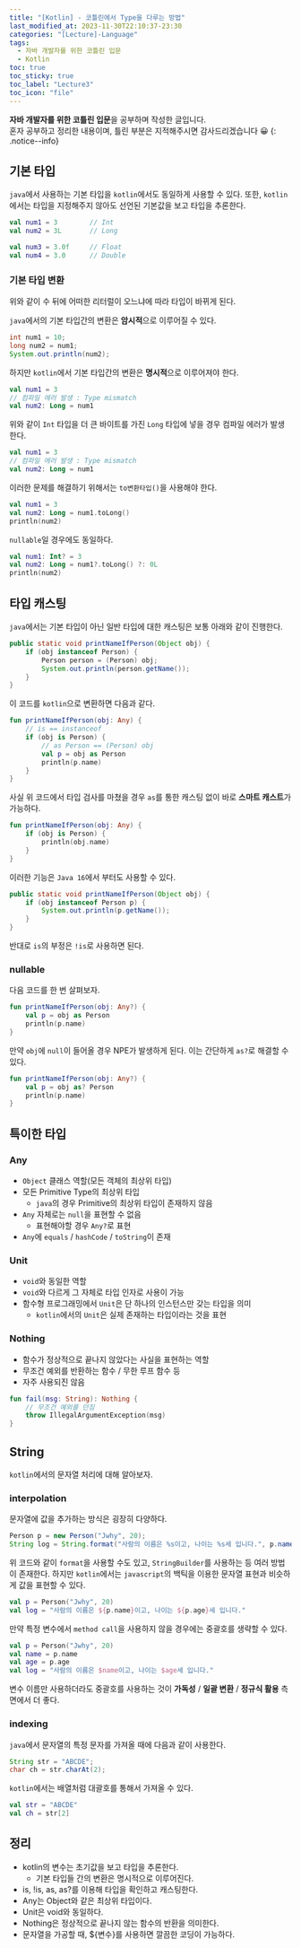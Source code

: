 ```yaml
---
title: "[Kotlin] - 코틀린에서 Type을 다루는 방법"
last_modified_at: 2023-11-30T22:10:37-23:30
categories: "[Lecture]-Language"
tags:
  - 자바 개발자를 위한 코틀린 입문
  - Kotlin
toc: true
toc_sticky: true
toc_label: "Lecture3"
toc_icon: "file"
---
```


**자바 개발자를 위한 코틀린 입문**을 공부하며 작성한 글입니다.<br>
혼자 공부하고 정리한 내용이며, 틀린 부분은 지적해주시면 감사드리겠습니다 😀
{: .notice--info}

## 기본 타입

`java`에서 사용하는 기본 타입을 `kotlin`에서도 동일하게 사용할 수 있다.
또한, `kotlin`에서는 타입을 지정해주지 않아도 선언된 기본값을 보고 타입을 추론한다.

```kotlin
val num1 = 3        // Int
val num2 = 3L       // Long

val num3 = 3.0f     // Float
val num4 = 3.0      // Double
```

### 기본 타입 변환

위와 같이 수 뒤에 어떠한 리터럴이 오느냐에 따라 타입이 바뀌게 된다.

`java`에서의 기본 타입간의 변환은 **암시적**으로 이루어질 수 있다.

```java
int num1 = 10;
long num2 = num1;
System.out.println(num2);
```

하지만 `kotlin`에서 기본 타입간의 변환은 **명시적**으로 이루어져야 한다.

```kotlin
val num1 = 3
// 컴파일 에러 발생 : Type mismatch
val num2: Long = num1
```

위와 같이 `Int` 타입을 더 큰 바이트를 가진 `Long` 타입에 넣을 경우 컴파일 에러가 발생한다.

```kotlin
val num1 = 3
// 컴파일 에러 발생 : Type mismatch
val num2: Long = num1
```

이러한 문제를 해결하기 위해서는 `to변환타입()`을 사용해야 한다.

```kotlin
val num1 = 3
val num2: Long = num1.toLong()
println(num2)
```

`nullable`일 경우에도 동일하다.

```kotlin
val num1: Int? = 3
val num2: Long = num1?.toLong() ?: 0L
println(num2)
```

## 타입 캐스팅

`java`에서는 기본 타입이 아닌 일반 타입에 대한 캐스팅은 보통 아래와 같이 진행한다.

```java
public static void printNameIfPerson(Object obj) {
    if (obj instanceof Person) {
        Person person = (Person) obj;
        System.out.println(person.getName());
    }
}
```

이 코드를 `kotlin`으로 변환하면 다음과 같다.

```kotlin
fun printNameIfPerson(obj: Any) {
    // is == instanceof
    if (obj is Person) {
        // as Person == (Person) obj
        val p = obj as Person
        println(p.name)
    }
}
```

사실 위 코드에서 타입 검사를 마쳤을 경우 `as`를 통한 캐스팅 없이 바로 **스마트 캐스트**가 가능하다.

```kotlin
fun printNameIfPerson(obj: Any) {
    if (obj is Person) {
        println(obj.name)
    }
}
```

이러한 기능은 `Java 16`에서 부터도 사용할 수 있다.

```java
public static void printNameIfPerson(Object obj) {
    if (obj instanceof Person p) {
        System.out.println(p.getName());
    }
}
```

반대로 `is`의 부정은 `!is`로 사용하면 된다.

### nullable

다음 코드를 한 번 살펴보자.

```kotlin
fun printNameIfPerson(obj: Any?) {
    val p = obj as Person
    println(p.name)
}
```

만약 `obj`에 `null`이 들어올 경우 NPE가 발생하게 된다.
이는 간단하게 `as?`로 해결할 수 있다.

```kotlin
fun printNameIfPerson(obj: Any?) {
    val p = obj as? Person
    println(p.name)
}
```

## 특이한 타입

### Any

- `Object` 클래스 역할(모든 객체의 최상위 타입)
- 모든 Primitive Type의 최상위 타입
  - `java`의 경우 Primitive의 최상위 타입이 존재하지 않음
- `Any` 자체로는 `null`을 표현할 수 없음
  - 표현해야할 경우 `Any?`로 표현
- `Any`에 `equals` / `hashCode` / `toString`이 존재

### Unit

- `void`와 동일한 역할
- `void`와 다르게 그 자체로 타입 인자로 사용이 가능
- 함수형 프로그래밍에서 `Unit`은 단 하나의 인스턴스만 갖는 타입을 의미
  - `kotlin`에서의 `Unit`은 실제 존재하는 타입이라는 것을 표현

### Nothing

- 함수가 정상적으로 끝나지 않았다는 사실을 표현하는 역할
- 무조건 예외를 반환하는 함수 / 무한 루프 함수 등
- 자주 사용되진 않음

```kotlin
fun fail(msg: String): Nothing {
    // 무조건 예외를 던짐
    throw IllegalArgumentException(msg)
}
```

## String

`kotlin`에서의 문자열 처리에 대해 알아보자.

### interpolation

문자열에 값을 추가하는 방식은 굉장히 다양하다.

```java
Person p = new Person("Jwhy", 20);
String log = String.format("사람의 이름은 %s이고, 나이는 %s세 입니다.", p.name, p.age);
```

위 코드와 같이 `format`을 사용할 수도 있고, `StringBuilder`를 사용하는 등 여러 방법이 존재한다.
하지만 `kotlin`에서는 `javascript`의 백틱을 이용한 문자열 표현과 비슷하게 값을 표현할 수 있다.

```kotlin
val p = Person("Jwhy", 20)
val log = "사람의 이름은 ${p.name}이고, 나이는 ${p.age}세 입니다."
```

만약 특정 변수에서 `method call`을 사용하지 않을 경우에는 중괄호를 생략할 수 있다.

```kotlin
val p = Person("Jwhy", 20)
val name = p.name
val age = p.age
val log = "사람의 이름은 $name이고, 나이는 $age세 입니다."
```

변수 이름만 사용하더라도 중괄호를 사용하는 것이 **가독성** / **일괄 변환** / **정규식 활용** 측면에서 더 좋다.

### indexing

`java`에서 문자열의 특정 문자를 가져올 때에 다음과 같이 사용한다.

```java
String str = "ABCDE";
char ch = str.charAt(2);
```

`kotlin`에서는 배열처럼 대괄호를 통해서 가져올 수 있다.

```kotlin
val str = "ABCDE"
val ch = str[2]
```

## 정리

- kotlin의 변수는 초기값을 보고 타입을 추론한다.
  - 기본 타입들 간의 변환은 명시적으로 이루어진다.
- is, !is, as, as?를 이용해 타입을 확인하고 캐스팅한다.
- Any는 Object와 같은 최상위 타입이다.
- Unit은 void와 동일하다.
- Nothing은 정상적으로 끝나지 않는 함수의 반환을 의미한다.
- 문자열을 가공할 때, ${변수}를 사용하면 깔끔한 코딩이 가능하다.